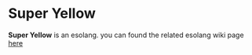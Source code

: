 # Super Yellow

**Super Yellow** is an esolang. you can found the related esolang wiki page [here](https://esolangs.org/wiki/Super_Yellow)
